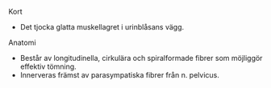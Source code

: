 Kort
- Det tjocka glatta muskellagret i urinblåsans vägg.

Anatomi
- Består av longitudinella, cirkulära och spiralformade fibrer som möjliggör effektiv tömning.
- Innerveras främst av parasympatiska fibrer från n. pelvicus.
